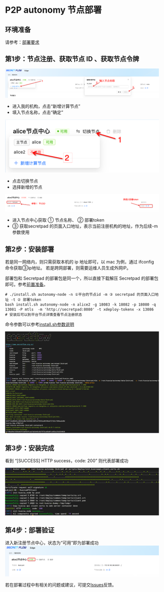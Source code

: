 # P2P autonomy 节点部署

## 环境准备

请参考：[部署要求](./request.md)


## 第1步：节点注册、获取节点 ID 、获取节点令牌
![img_2.png](../imgs/deployment/p2p/node_register.png)

* 进入我的机构，点击“新增计算节点”
* 填入节点名称，点击“确定”

![img.png](../imgs/deployment/p2p/switch_node.png)

* 点击切换节点
* 选择新增的节点

![img_1.png](../imgs/deployment/p2p/p2p_node_info.png)
* 进入节点中心获取 ① 节点名称、 ② 部署token
* ③ 获取secretpad 的页面入口地址，表示当前注册机构的地址，作为后续-m参数使用

## 第2步：安装部署

若是同一网络内，则只需获取本机的 ip 地址即可，以 mac 为例，通过 ifconfig 命令获取③ip地址。
若是跨网部署，则需要运维人员生成外网IP。

部署包和 Secretpad 的部署包是同一个，所以直接下载解压 Secretpad 的部署包即可。参考[前置准备](./guide.md#前置准备)。

```shell
# ./install.sh autonomy-node -n ①平台的节点id -m ③ secretpad 的页面入口地址 -t ② 部署token
bash install.sh autonomy-node -n alice2 -g 18083 -k 18082 -p 18080 -q 13081 -P mtls  -m 'http://secretpad:8080' -t xdeploy-tokenx -x 13086
# 安装后可以到平台节点详情查看节点注册状态
```
命令参数可以参考[install.sh参数说明](./guide.md#installsh参数详解)

![img_3.png](../imgs/p2p_node_starting/img_3.png)

## 第3步：安装完成
看到 “[SUCCESS] HTTP success，code: 200” 则代表部署成功

![img.png](../imgs/deployment/p2p/install_success.png)

## 第4步：部署验证
进入新注册节点中心，状态为“可用”即为部署成功
![img.png](../imgs/deployment/p2p/node_available.png)

若在部署过程中有相关的问题或建议，可提交[Issues](https://github.com/secretflow/secretpad/issues)反馈。